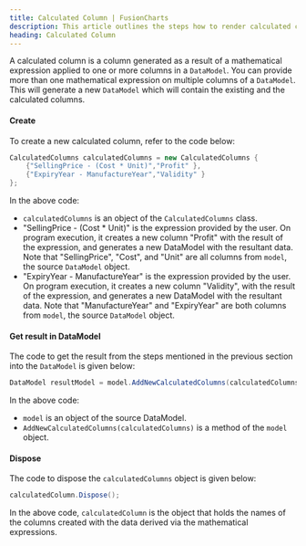 ```yaml
---
title: Calculated Column | FusionCharts
description: This article outlines the steps how to render calculated column.
heading: Calculated Column
---
```


A calculated column is a column generated as a result of a mathematical expression applied to one or more columns in a `DataModel`. You can provide more than one mathematical expression on multiple columns of a `DataModel`. This will generate a new `DataModel` which will contain the existing and the calculated columns.

#### Create

To create a new calculated column, refer to the code below:

```csharp
CalculatedColumns calculatedColumns = new CalculatedColumns {
    {"SellingPrice - (Cost * Unit)","Profit" },
    {"ExpiryYear - ManufactureYear","Validity" }
};
```

In the above code:

- `calculatedColumns` is an object of the `CalculatedColumns` class.
- "SellingPrice - (Cost \* Unit)" is the expression provided by the user. On program execution, it creates a new column "Profit" with the result of the expression, and generates a new DataModel with the resultant data. Note that "SellingPrice", "Cost", and "Unit" are all columns from `model`, the source `DataModel` object.
- "ExpiryYear - ManufactureYear" is the expression provided by the user. On program execution, it creates a new column "Validity", with the result of the expression, and generates a new DataModel with the resultant data. Note that "ManufactureYear" and "ExpiryYear" are both columns from `model`, the source `DataModel` object.

#### Get result in DataModel

The code to get the result from the steps mentioned in the previous section into the `DataModel` is given below:

```csharp
DataModel resultModel = model.AddNewCalculatedColumns(calculatedColumns);
```

In the above code:

- `model` is an object of the source DataModel.
- `AddNewCalculatedColumns(calculatedColumns)` is a method of the `model` object.

#### Dispose

The code to dispose the `calculatedColumns` object is given below:

```csharp
calculatedColumn.Dispose();
```

In the above code, `calculatedColumn` is the object that holds the names of the columns created with the data derived via the mathematical expressions.
